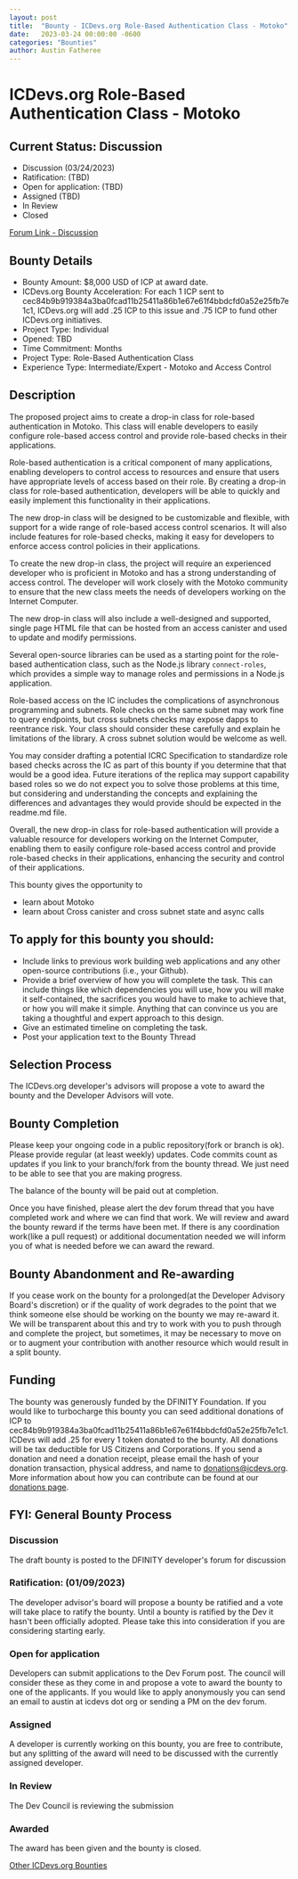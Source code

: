 ```yaml
---
layout: post
title:  "Bounty - ICDevs.org Role-Based Authentication Class - Motoko"
date:   2023-03-24 00:00:00 -0600
categories: "Bounties"
author: Austin Fatheree
---
```


# ICDevs.org Role-Based Authentication Class - Motoko

## Current Status: Discussion

* Discussion (03/24/2023)
* Ratification: (TBD)
* Open for application: (TBD)
* Assigned (TBD)
* In Review 
* Closed 

[Forum Link - Discussion](https://forum.dfinity.org/t/proposed-icdevs-org-bounty-role-based-authentication-class-4-000/)

## Bounty Details

* Bounty Amount: $8,000 USD of ICP at award date.
* ICDevs.org Bounty Acceleration: For each 1 ICP sent to cec84b9b919384a3ba0fcad11b25411a86b1e67e61f4bbdcfd0a52e25fb7e1c1, ICDevs.org will add .25 ICP to this issue and .75 ICP to fund other ICDevs.org initiatives.
* Project Type: Individual
* Opened: TBD
* Time Commitment: Months
* Project Type: Role-Based Authentication Class
* Experience Type: Intermediate/Expert - Motoko and Access Control

## Description

The proposed project aims to create a drop-in class for role-based authentication in Motoko. This class will enable developers to easily configure role-based access control and provide role-based checks in their applications.

Role-based authentication is a critical component of many applications, enabling developers to control access to resources and ensure that users have appropriate levels of access based on their role. By creating a drop-in class for role-based authentication, developers will be able to quickly and easily implement this functionality in their applications.

The new drop-in class will be designed to be customizable and flexible, with support for a wide range of role-based access control scenarios. It will also include features for role-based checks, making it easy for developers to enforce access control policies in their applications.

To create the new drop-in class, the project will require an experienced developer who is proficient in Motoko and has a strong understanding of access control. The developer will work closely with the Motoko community to ensure that the new class meets the needs of developers working on the Internet Computer.

The new drop-in class will also include a well-designed and supported, single page HTML file that can be hosted from an access canister and used to update and modify permissions. 

Several open-source libraries can be used as a starting point for the role-based authentication class, such as the Node.js library `connect-roles`, which provides a simple way to manage roles and permissions in a Node.js application.

Role-based access on the IC includes the complications of asynchronous programming and subnets.  Role checks on the same subnet may work fine to query endpoints, but cross subnets checks may expose dapps to reentrance risk.  Your class should consider these carefully and explain he limitations of the library.  A cross subnet solution would be welcome as well.

You may consider drafting a potential ICRC Specification to standardize role based checks across the IC as part of this bounty if you determine that that would be a good idea.  Future iterations of the replica may support capability based roles so we do not expect you to solve those problems at this time, but considering and understanding the concepts and explaining the differences and advantages they would provide should be expected in the readme.md file.

Overall, the new drop-in class for role-based authentication will provide a valuable resource for developers working on the Internet Computer, enabling them to easily configure role-based access control and provide role-based checks in their applications, enhancing the security and control of their applications.

This bounty gives the opportunity to

* learn about Motoko
* learn about Cross canister and cross subnet state and async calls

## To apply for this bounty you should:

* Include links to previous work building web applications and any other open-source contributions (i.e., your Github).
* Provide a brief overview of how you will complete the task. This can include things like which dependencies you will use, how you will make it self-contained, the sacrifices you would have to make to achieve that, or how you will make it simple. Anything that can convince us you are taking a thoughtful and expert approach to this design.
* Give an estimated timeline on completing the task.
* Post your application text to the Bounty Thread

## Selection Process

The ICDevs.org developer's advisors will propose a vote to award the bounty and the Developer Advisors will vote.

## Bounty Completion

Please keep your ongoing code in a public repository(fork or branch is ok). Please provide regular (at least weekly) updates.  Code commits count as updates if you link to your branch/fork from the bounty thread.  We just need to be able to see that you are making progress.

The balance of the bounty will be paid out at completion.

Once you have finished, please alert the dev forum thread that you have completed work and where we can find that work.  We will review and award the bounty reward if the terms have been met.  If there is any coordination work(like a pull request) or additional documentation needed we will inform you of what is needed before we can award the reward.

## Bounty Abandonment and Re-awarding

If you cease work on the bounty for a prolonged(at the Developer Advisory Board's discretion) or if the quality of work degrades to the point that we think someone else should be working on the bounty we may re-award it.  We will be transparent about this and try to work with you to push through and complete the project, but sometimes, it may be necessary to move on or to augment your contribution with another resource which would result in a split bounty.

## Funding

The bounty was generously funded by the DFINITY Foundation. If you would like to turbocharge this bounty you can seed additional donations of ICP to cec84b9b919384a3ba0fcad11b25411a86b1e67e61f4bbdcfd0a52e25fb7e1c1.  ICDevs will add .25 for every 1 token donated to the bounty.  All donations will be tax deductible for US Citizens and Corporations.  If you send a donation and need a donation receipt, please email the hash of your donation transaction, physical address, and name to donations@icdevs.org.  More information about how you can contribute can be found at our [donations page](https://icdevs.org/donations.html).


## FYI: General Bounty Process

### Discussion

The draft bounty is posted to the DFINITY developer's forum for discussion

### Ratification: (01/09/2023)

The developer advisor's board will propose a bounty be ratified and a vote will take place to ratify the bounty.  Until a bounty is ratified by the Dev it hasn't been officially adopted. Please take this into consideration if you are considering starting early.

### Open for application

Developers can submit applications to the Dev Forum post.  The council will consider these as they come in and propose a vote to award the bounty to one of the applicants.  If you would like to apply anonymously you can send an email to austin at icdevs dot org or sending a PM on the dev forum.

### Assigned

A developer is currently working on this bounty, you are free to contribute, but any splitting of the award will need to be discussed with the currently assigned developer.

### In Review

The Dev Council is reviewing the submission

### Awarded

The award has been given and the bounty is closed.


[Other ICDevs.org Bounties](https://icdevs.org/bounties.html)

